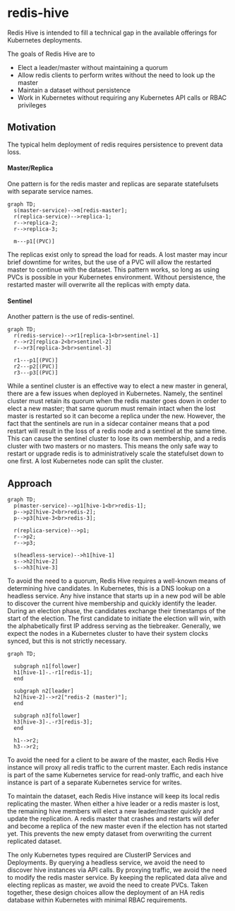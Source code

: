 # redis-hive

Redis Hive is intended to fill a technical gap in the available offerings for Kubernetes deployments.

The goals of Redis Hive are to
* Elect a leader/master without maintaining a quorum
* Allow redis clients to perform writes without the need to look up the master
* Maintain a dataset without persistence
* Work in Kubernetes without requiring any Kubernetes API calls or RBAC privileges

## Motivation

The typical helm deployment of redis requires persistence to prevent data loss.

#### Master/Replica
One pattern is for the redis master and replicas are separate statefulsets with separate service names.

```mermaid
graph TD;
  s(master-service)-->m[redis-master];
  r(replica-service)-->replica-1;
  r-->replica-2;
  r-->replica-3;

  m---p1[(PVC)]
```
The replicas exist only to spread the load for reads. A lost master may incur brief downtime for writes, but the use of a PVC will allow the restarted master to continue with the dataset. This pattern works, so long as using PVCs is possible in your Kubernetes environment. Without persistence, the restarted master will overwrite all the replicas with empty data.


#### Sentinel
Another pattern is the use of redis-sentinel.
```mermaid
graph TD;
  r(redis-service)-->r1[replica-1<br>sentinel-1]
  r-->r2[replica-2<br>sentinel-2]
  r-->r3[replica-3<br>sentinel-3]

  r1---p1[(PVC)]
  r2---p2[(PVC)]
  r3---p3[(PVC)]
```
While a sentinel cluster is an effective way to elect a new master in general, there
are a few issues when deployed in Kubernetes. Namely, the sentinel cluster must retain its quorum when the redis master goes down
in order to elect a new master; that same quorum must remain intact when the lost master is restarted so it can become a replica
under the new. However, the fact that the sentinels are run in a sidecar container means that a pod restart will result in the loss
of a redis node and a sentinel at the same time. This can cause the sentinel cluster to lose its own membership, and a redis cluster
with two masters or no masters. This means the only safe way to restart or upgrade redis is to administratively scale the statefulset
down to one first. A lost Kubernetes node can split the cluster.



## Approach

```mermaid
graph TD;
  p(master-service)-->p1[hive-1<br>redis-1];
  p-->p2[hive-2<br>redis-2];
  p-->p3[hive-3<br>redis-3];

  r(replica-service)-->p1;
  r-->p2;
  r-->p3;

  s(headless-service)-->h1[hive-1]
  s-->h2[hive-2]
  s-->h3[hive-3]
```

To avoid the need to a quorum, Redis Hive requires a well-known means of determining hive candidates. In Kubernetes, this is a
DNS lookup on a headless service. Any hive instance that starts up in a new pod will be able to discover the current hive
membership and quickly identify the leader. During an election phase, the candidates exchange their timestamps of the start of
the election. The first candidate to initiate the election will win, with the alphabetically first IP address serving as the
tiebreaker. Generally, we expect the nodes in a Kubernetes cluster to have their system clocks synced, but this is not strictly
necessary.

```mermaid
graph TD;

  subgraph n1[follower]
  h1[hive-1]-.-r1[redis-1];
  end

  subgraph n2[leader]
  h2[hive-2]-->r2["redis-2 (master)"];
  end

  subgraph n3[follower]
  h3[hive-3]-.-r3[redis-3];
  end

  h1-->r2;
  h3-->r2;
```

To avoid the need for a client to be aware of the master, each Redis Hive instance will proxy all redis traffic to the current
master. Each redis instance is part of the same Kubernetes service for read-only traffic, and each hive instance is part of
a separate Kubernetes service for writes.

To maintain the dataset, each Redis Hive instance will keep its local redis replicating the master. When either a hive leader or
a redis master is lost, the remaining hive members will elect a new leader/master quickly and update the replication. A redis
master that crashes and restarts will defer and become a replica of the new master even if the election has not started yet. This
prevents the new empty dataset from overwriting the current replicated dataset.

The only Kubernetes types required are ClusterIP Services and Deployments. By querying a headless service, we avoid the need
to discover hive instances via API calls. By proxying traffic, we avoid the need to modify the redis master service. By keeping
the replicated data alive and electing replicas as master, we avoid the need to create PVCs. Taken together, these design choices
allow the deployment of an HA redis database within Kubernetes with minimal RBAC requirements.
